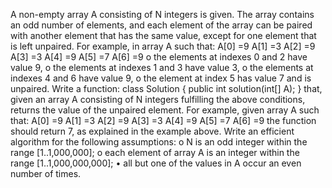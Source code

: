 A non-empty array A consisting of N integers is given. The array contains an odd number of elements, and each element of the array can be paired with another element that has the same value, except for one element that is left unpaired.
For example, in array A such that:
A[0] =9 A[1] =3 A[2] =9 A[3] =3 A[4] =9 A[5] =7 A[6] =9
o          the elements at indexes 0 and 2 have value 9,
o	the elements at indexes 1 and 3 have value 3,
o	the elements at indexes 4 and 6 have value 9,
o	the element at index 5 has value 7 and is unpaired.
Write a function:
class Solution { public int solution(int[] A); }
that, given an array A consisting of N integers fulfilling the above conditions, returns the value of the unpaired element.
For example, given array A such that:
A[0] =9 A[1] =3 A[2] =9 A[3] =3 A[4] =9 A[5] =7 A[6] =9
the function should return 7, as explained in the example above. Write an efficient algorithm for the following assumptions:
o	N is an odd integer within the range [1..1,000,000];
o	each element of array A is an integer within the range [1..1,000,000,000]; • all but one of the values in A occur an even number of times.
